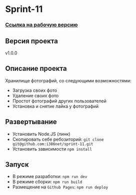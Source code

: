 # Sprint-11

### [Ссылка на рабочую версию](https://i386net.github.io/sprint-11/)

## Версия проекта

v1.0.0

## Описание проекта

Хранилище фотографий, со следующими возможностями:

- Загрузка своих фото
- Удаление своих фото
- Простот фотографий других пользователей
- Установка и снятие лайка у фотографий

## Развертывание

- Установить Node.JS (линк)
- Скопировать себе ребозиторий: `git clone git@github.com:i386net/sprint-11.git`
- Установить зависимости `npm install`

## Запуск

- В режиме разработки: `npm run dev`
- В режиме сборки: `npm run build`
- Размещение на `Github Pages`: `npm run deploy`
